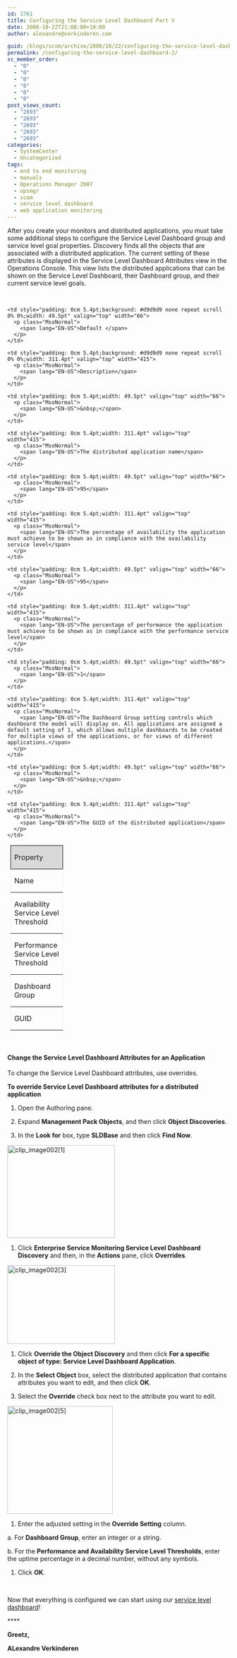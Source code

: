 ```yaml
---
id: 1761
title: Configuring the Service Level Dashboard Part V
date: 2008-10-22T21:08:00+10:00
author: alexandre@verkinderen.com

guid: /blogs/scom/archive/2008/10/22/configuring-the-service-level-dashboard.aspx
permalink: /configuring-the-service-level-dashboard-2/
sc_member_order:
  - "0"
  - "0"
  - "0"
  - "0"
  - "0"
  - "0"
post_views_count:
  - "2693"
  - "2693"
  - "2693"
  - "2693"
  - "2693"
categories:
  - SystemCenter
  - Uncategorized
tags:
  - end to end monitoring
  - manuals
  - Operations Manager 2007
  - opsmgr
  - scom
  - service level dashboard
  - web application monitoring
---
```

After you create your monitors and distributed applications, you must take some additional steps to configure the Service Level Dashboard group and service level goal properties. Discovery finds all the objects that are associated with a distributed application. The current setting of these attributes is displayed in the Service Level Dashboard Attributes view in the Operations Console. This view lists the distributed applications that can be shown on the Service Level Dashboard, their Dashboard group, and their current service level goals.

&nbsp;

<table class="MsoNormalTable" style="border-right: medium none;border-top: medium none;margin-left: 5.4pt;border-left: medium none;border-bottom: medium none;border-collapse: collapse" border="1" cellpadding="0" cellspacing="0">
  <tr>
    <td style="border: 1pt solid windowtext;padding: 0cm 5.4pt;background: #d9d9d9 none repeat scroll 0% 0%;width: 76.5pt" valign="top" width="102">
      <p class="MsoNormal">
        <span lang="EN-US">Property </span>
      </p>
    </td>
    
    <td style="padding: 0cm 5.4pt;background: #d9d9d9 none repeat scroll 0% 0%;width: 49.5pt" valign="top" width="66">
      <p class="MsoNormal">
        <span lang="EN-US">Default </span>
      </p>
    </td>
    
    <td style="padding: 0cm 5.4pt;background: #d9d9d9 none repeat scroll 0% 0%;width: 311.4pt" valign="top" width="415">
      <p class="MsoNormal">
        <span lang="EN-US">Description</span>
      </p>
    </td>
  </tr>
  
  <tr>
    <td style="padding: 0cm 5.4pt;width: 76.5pt" valign="top" width="102">
      <p class="MsoNormal">
        <span lang="EN-US">Name</span>
      </p>
    </td>
    
    <td style="padding: 0cm 5.4pt;width: 49.5pt" valign="top" width="66">
      <p class="MsoNormal">
        <span lang="EN-US">&nbsp;</span>
      </p>
    </td>
    
    <td style="padding: 0cm 5.4pt;width: 311.4pt" valign="top" width="415">
      <p class="MsoNormal">
        <span lang="EN-US">The distributed application name</span>
      </p>
    </td>
  </tr>
  
  <tr>
    <td style="padding: 0cm 5.4pt;width: 76.5pt" valign="top" width="102">
      <p class="MsoNormal">
        <span lang="EN-US">Availability Service Level Threshold</span>
      </p>
    </td>
    
    <td style="padding: 0cm 5.4pt;width: 49.5pt" valign="top" width="66">
      <p class="MsoNormal">
        <span lang="EN-US">95</span>
      </p>
    </td>
    
    <td style="padding: 0cm 5.4pt;width: 311.4pt" valign="top" width="415">
      <p class="MsoNormal">
        <span lang="EN-US">The percentage of availability the application must achieve to be shown as in compliance with the availability service level</span>
      </p>
    </td>
  </tr>
  
  <tr>
    <td style="padding: 0cm 5.4pt;width: 76.5pt" valign="top" width="102">
      <p class="MsoNormal">
        <span lang="EN-US">Performance Service Level Threshold</span>
      </p>
    </td>
    
    <td style="padding: 0cm 5.4pt;width: 49.5pt" valign="top" width="66">
      <p class="MsoNormal">
        <span lang="EN-US">95</span>
      </p>
    </td>
    
    <td style="padding: 0cm 5.4pt;width: 311.4pt" valign="top" width="415">
      <p class="MsoNormal">
        <span lang="EN-US">The percentage of performance the application must achieve to be shown as in compliance with the performance service level</span>
      </p>
    </td>
  </tr>
  
  <tr>
    <td style="padding: 0cm 5.4pt;width: 76.5pt" valign="top" width="102">
      <p class="MsoNormal">
        <span lang="EN-US">Dashboard Group</span>
      </p>
    </td>
    
    <td style="padding: 0cm 5.4pt;width: 49.5pt" valign="top" width="66">
      <p class="MsoNormal">
        <span lang="EN-US">1</span>
      </p>
    </td>
    
    <td style="padding: 0cm 5.4pt;width: 311.4pt" valign="top" width="415">
      <p class="MsoNormal">
        <span lang="EN-US">The Dashboard Group setting controls which dashboard the model will display on. All applications are assigned a default setting of 1, which allows multiple dashboards to be created for multiple views of the applications, or for views of different applications.</span>
      </p>
    </td>
  </tr>
  
  <tr>
    <td style="padding: 0cm 5.4pt;width: 76.5pt" valign="top" width="102">
      <p class="MsoNormal">
        <span lang="EN-US">GUID</span>
      </p>
    </td>
    
    <td style="padding: 0cm 5.4pt;width: 49.5pt" valign="top" width="66">
      <p class="MsoNormal">
        <span lang="EN-US">&nbsp;</span>
      </p>
    </td>
    
    <td style="padding: 0cm 5.4pt;width: 311.4pt" valign="top" width="415">
      <p class="MsoNormal">
        <span lang="EN-US">The GUID of the distributed application</span>
      </p>
    </td>
  </tr>
</table>

&nbsp;

#### <a name="_Toc206825607">Change the Service Level Dashboard Attributes for an Application</a>

To change the Service Level Dashboard attributes, use overrides.

**To override Service Level Dashboard attributes for a distributed application**

  1. Open the Authoring pane.</p> 
  2. Expand **Management Pack Objects**, and then click **Object Discoveries**.

  3. In the **Look for** box, type **SLDBase** and then click **Find Now**.

[<img style="border-right: 0px;border-top: 0px;border-left: 0px;border-bottom: 0px" alt="clip_image002[1]" src="http://scug.be/scom/files/2012/06/clip_image002[1_5D005F00_thumb_5018F38C.jpg" width="244" border="0" height="210" />](http://scug.be/scom/files/2012/06/clip_image002[1_5D005F00_37F58931.jpg)

  1. Click **Enterprise Service Monitoring Service Level Dashboard Discovery** and then, in the **Actions** pane, click **Overrides**. 

[<img style="border-right: 0px;border-top: 0px;border-left: 0px;border-bottom: 0px" alt="clip_image002[3]" src="http://scug.be/scom/files/2012/06/clip_image002[3_5D005F00_thumb_1F363C21.jpg" width="244" border="0" height="178" />](http://scug.be/scom/files/2012/06/clip_image002[3_5D005F00_41DA7A9C.jpg)

  1. Click **Override the Object Discovery** and then click **For a specific object of type: Service Level Dashboard Application**.</p> 
  2. In the **Select Object** box, select the distributed application that contains attributes you want to edit, and then click **OK**.

  3. Select the **Override** check box next to the attribute you want to edit.

[<img style="border-right: 0px;border-top: 0px;border-left: 0px;border-bottom: 0px" alt="clip_image002[5]" src="http://scug.be/scom/files/2012/06/clip_image002[5_5D005F00_thumb_04F5D2FD.jpg" width="239" border="0" height="244" />](http://scug.be/scom/files/2012/06/clip_image002[5_5D005F00_6CD268A1.jpg)

  1. Enter the adjusted setting in the **Override Setting** column. 

a. For **Dashboard Group**, enter an integer or a string.

b. For the **Performance and Availability Service Level Thresholds**, enter the uptime percentage in a decimal number, without any symbols.

  1. Click **OK**. 

&nbsp;

Now that everything is configured we can start using our [service level dashboard](/blogs/scom/archive/2008/10/22/service-level-dashboard-part-vi.aspx)!

****&nbsp;

**Greetz,**

**ALexandre Verkinderen**
